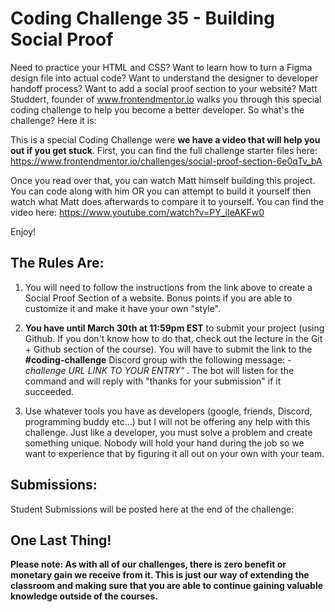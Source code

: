 # Coding Challenge 35 - Building Social Proof

Need to practice your HTML and CSS? Want to learn how to turn a Figma design file into actual code? Want to understand the designer to developer handoff process? Want to add a social proof section to your website? Matt Studdert, founder of www.frontendmentor.io walks you through this special coding challenge to help you become a better developer. So what's the challenge? Here it is:

This is a special Coding Challenge were **we have a video that will help you out if you get stuck**. First, you can find the full challenge starter files here: https://www.frontendmentor.io/challenges/social-proof-section-6e0qTv_bA

Once you read over that, you can watch Matt himself building this project. You can code along with him OR you can attempt to build it yourself then watch what Matt does afterwards to compare it to yourself. You can find the video here: https://www.youtube.com/watch?v=PY_iIeAKFw0

Enjoy!


## The Rules Are:

1. You will need to follow the instructions from the link above to create a Social Proof Section of a website. Bonus points if you are able to customize it and make it have your own "style".

2. **You have until March 30th at 11:59pm EST** to submit your project (using Github. If you don't know how to do that, check out the lecture in the Git + Github section of the course). You will have to submit the link to the **#coding-challenge** Discord group with the following message:  *-challenge URL LINK TO YOUR ENTRY"* . The bot will listen for the command and will reply with "thanks for your submission" if it succeeded.

4. Use whatever tools you have as developers (google, friends, Discord, programming buddy etc...) but I will not be offering any help with this challenge. Just like a developer, you must solve a problem and create something unique. Nobody will hold your hand during the job so we want to experience that by figuring it all out on your own with your team. 


## Submissions:

Student Submissions will be posted here at the end of the challenge:


## One Last Thing!

**Please note: As with all of our challenges, there is zero benefit or monetary gain we receive from it. This is just our way of extending the classroom and making sure that you are able to continue gaining valuable knowledge outside of the courses.**

